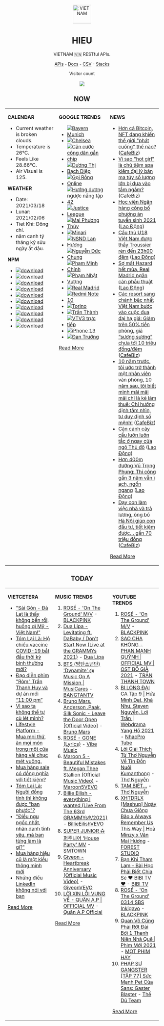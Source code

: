 <p align="center"><img src="https://raw.githubusercontent.com/hieudoanm/hieudoanm/master/images/hieudoanm/profile.jpg" alt="VIETNAM" height="60"/></p>
<h1 align="center">HIEU</h1>
<p align="center">VIETNAM 🇻🇳 RESTful APIs.</p>
<p align="center">
  <a href="https://vietnamdb.herokuapp.com/api">APIs</a> -
  <a href="https://vietnamdb.herokuapp.com/docs">Docs</a> -
  <a href="https://github.com/hieudoanm/hieudoanm/tree/master/docs">CSV</a> -
  <a href="https://github.com/hieudoanm/hieudoanm/tree/master/docs/stacks">Stacks</a>
</p>
<p align="center"> 
  Visitor count<br><br>
  <img src="https://profile-counter.glitch.me/vietnamdb/count.svg" />
</p>


<h2 align="center">NOW</h2>

<table style="width:100%"><tbody style="width:100%"><tr><td valign="top" width="33%">

**CALENDAR**

- Current weather is broken clouds.
- Temperature is 26°C.
- Feels Like 28.66°C.
- Air Visual is 125.

**WEATHER**

- Date: 2021/03/18
- Lunar: 2021/02/06
- Tiet Khi: Đông chí.
- năm canh tý tháng kỷ sửu ngày ất dậu.

**NPM**

- [![download](https://img.shields.io/npm/dm/giaohangnhanh.svg?style=flat-square&label=giaohangnhanh&color=red)](https://www.npmjs.com/package/giaohangnhanh)
- [![download](https://img.shields.io/npm/dm/onepay.svg?style=flat-square&label=onepay&color=red)](https://www.npmjs.com/package/onepay)
- [![download](https://img.shields.io/npm/dm/vietcetera.svg?style=flat-square&label=vietcetera&color=red)](https://www.npmjs.com/package/vietcetera)
- [![download](https://img.shields.io/npm/dm/vietnambanks.svg?style=flat-square&label=vietnambanks&color=red)](https://www.npmjs.com/package/vietnambanks)
- [![download](https://img.shields.io/npm/dm/vietnamgovernment.svg?style=flat-square&label=vietnamgovernment&color=red)](https://www.npmjs.com/package/vietnamgovernment)
- [![download](https://img.shields.io/npm/dm/vietnamnews.svg?style=flat-square&label=vietnamnews&color=red)](https://www.npmjs.com/package/vietnamnews)
- [![download](https://img.shields.io/npm/dm/vnapis.svg?style=flat-square&label=vnapis&color=red)](https://www.npmjs.com/package/vnapis)
- [![download](https://img.shields.io/npm/dm/vnpay.svg?style=flat-square&label=vnpay&color=red)](https://www.npmjs.com/package/vnpay)
- [![download](https://img.shields.io/npm/dm/vtcpay.svg?style=flat-square&label=vtcpay&color=red)](https://www.npmjs.com/package/vtcpay)
- [![download](https://img.shields.io/npm/dm/zalopay.svg?style=flat-square&label=zalopay&color=red)](https://www.npmjs.com/package/zalopay)

</td><td valign="top" width="33%">

**GOOGLE TRENDS**

- [![Bayern Munich](https://img.shields.io/static/v1?label=Bayern%20Munich&message=google&color=red&style=flat-square)](https://www.google.com/search?q=Bayern%20Munich)
- [![Chelsea](https://img.shields.io/static/v1?label=Chelsea&message=google&color=red&style=flat-square)](https://www.google.com/search?q=Chelsea)
- [![Căn cước công dân gắn chip](https://img.shields.io/static/v1?label=C%C4%83n%20c%C6%B0%E1%BB%9Bc%20c%C3%B4ng%20d%C3%A2n%20g%E1%BA%AFn%20chip&message=google&color=red&style=flat-square)](https://www.google.com/search?q=C%C4%83n%20c%C6%B0%E1%BB%9Bc%20c%C3%B4ng%20d%C3%A2n%20g%E1%BA%AFn%20chip)
- [![Dương Thị Bạch Diệp](https://img.shields.io/static/v1?label=D%C6%B0%C6%A1ng%20Th%E1%BB%8B%20B%E1%BA%A1ch%20Di%E1%BB%87p&message=google&color=red&style=flat-square)](https://www.google.com/search?q=D%C6%B0%C6%A1ng%20Th%E1%BB%8B%20B%E1%BA%A1ch%20Di%E1%BB%87p)
- [![Gọi Rồng Online](https://img.shields.io/static/v1?label=G%E1%BB%8Di%20R%E1%BB%93ng%20Online&message=google&color=red&style=flat-square)](https://www.google.com/search?q=G%E1%BB%8Di%20R%E1%BB%93ng%20Online)
- [![Hướng dương ngược nắng tập 42](https://img.shields.io/static/v1?label=H%C6%B0%E1%BB%9Bng%20d%C6%B0%C6%A1ng%20ng%C6%B0%E1%BB%A3c%20n%E1%BA%AFng%20t%E1%BA%ADp%2042&message=google&color=red&style=flat-square)](https://www.google.com/search?q=H%C6%B0%E1%BB%9Bng%20d%C6%B0%C6%A1ng%20ng%C6%B0%E1%BB%A3c%20n%E1%BA%AFng%20t%E1%BA%ADp%2042)
- [![Justice League](https://img.shields.io/static/v1?label=Justice%20League&message=google&color=red&style=flat-square)](https://www.google.com/search?q=Justice%20League)
- [![Mai Phương Thúy](https://img.shields.io/static/v1?label=Mai%20Ph%C6%B0%C6%A1ng%20Th%C3%BAy&message=google&color=red&style=flat-square)](https://www.google.com/search?q=Mai%20Ph%C6%B0%C6%A1ng%20Th%C3%BAy)
- [![Minari](https://img.shields.io/static/v1?label=Minari&message=google&color=red&style=flat-square)](https://www.google.com/search?q=Minari)
- [![NSND Lan Hương](https://img.shields.io/static/v1?label=NSND%20Lan%20H%C6%B0%C6%A1ng&message=google&color=red&style=flat-square)](https://www.google.com/search?q=NSND%20Lan%20H%C6%B0%C6%A1ng)
- [![Nguyễn Đức Chung](https://img.shields.io/static/v1?label=Nguy%E1%BB%85n%20%C4%90%E1%BB%A9c%20Chung&message=google&color=red&style=flat-square)](https://www.google.com/search?q=Nguy%E1%BB%85n%20%C4%90%E1%BB%A9c%20Chung)
- [![Phạm Minh Chính](https://img.shields.io/static/v1?label=Ph%E1%BA%A1m%20Minh%20Ch%C3%ADnh&message=google&color=red&style=flat-square)](https://www.google.com/search?q=Ph%E1%BA%A1m%20Minh%20Ch%C3%ADnh)
- [![Phạm Nhật Vượng](https://img.shields.io/static/v1?label=Ph%E1%BA%A1m%20Nh%E1%BA%ADt%20V%C6%B0%E1%BB%A3ng&message=google&color=red&style=flat-square)](https://www.google.com/search?q=Ph%E1%BA%A1m%20Nh%E1%BA%ADt%20V%C6%B0%E1%BB%A3ng)
- [![Real Madrid](https://img.shields.io/static/v1?label=Real%20Madrid&message=google&color=red&style=flat-square)](https://www.google.com/search?q=Real%20Madrid)
- [![Redmi Note 10](https://img.shields.io/static/v1?label=Redmi%20Note%2010&message=google&color=red&style=flat-square)](https://www.google.com/search?q=Redmi%20Note%2010)
- [![Torino](https://img.shields.io/static/v1?label=Torino&message=google&color=red&style=flat-square)](https://www.google.com/search?q=Torino)
- [![Trấn Thành](https://img.shields.io/static/v1?label=Tr%E1%BA%A5n%20Th%C3%A0nh&message=google&color=red&style=flat-square)](https://www.google.com/search?q=Tr%E1%BA%A5n%20Th%C3%A0nh)
- [![VTV3 trực tiếp](https://img.shields.io/static/v1?label=VTV3%20tr%E1%BB%B1c%20ti%E1%BA%BFp&message=google&color=red&style=flat-square)](https://www.google.com/search?q=VTV3%20tr%E1%BB%B1c%20ti%E1%BA%BFp)
- [![iPhone 13](https://img.shields.io/static/v1?label=iPhone%2013&message=google&color=red&style=flat-square)](https://www.google.com/search?q=iPhone%2013)
- [![Đan Trường](https://img.shields.io/static/v1?label=%C4%90an%20Tr%C6%B0%E1%BB%9Dng&message=google&color=red&style=flat-square)](https://www.google.com/search?q=%C4%90an%20Tr%C6%B0%E1%BB%9Dng)

[Read More](https://trends.google.com/trends/?geo=VN)

</td><td valign="top" width="33%">

**NEWS**

- [Hơn cả Bitcoin, NFT đang khiến thế giới "phát cuồng" thế nào?](https://cafebiz.vn/hon-ca-bitcoin-nft-dang-khien-the-gioi-phat-cuong-the-nao-20210318135520217.chn) ([CafeBiz](https://cafebiz.vn))
- [Vì sao "hot girl" là chủ tiệm spa kiêm đại lý bán ma túy số lượng lớn bị đưa vào tầm ngắm?](https://cafebiz.vn/vi-sao-hot-girl-la-chu-tiem-spa-kiem-dai-ly-ban-ma-tuy-so-luong-lon-bi-dua-vao-tam-ngam-20210318143100045.chn) ([CafeBiz](https://cafebiz.vn))
- [Học viện Ngân hàng công bố phương án tuyển sinh 2021](https://laodong.vn/giao-duc/hoc-vien-ngan-hang-cong-bo-phuong-an-tuyen-sinh-2021-890403.ldo) ([Lao Động](https://laodong.vn))
- [Cầu thủ U18 Việt Nam được thầy Troussier rèn đến 23h00 đêm](https://laodong.vn/bong-da/cau-thu-u18-viet-nam-duoc-thay-troussier-ren-den-23h00-dem-890368.ldo) ([Lao Động](https://laodong.vn))
- [Sợ mất Hazard hết mùa, Real Madrid ngăn cản phẫu thuật](https://laodong.vn/bong-da-quoc-te/so-mat-hazard-het-mua-real-madrid-ngan-can-phau-thuat-890382.ldo) ([Lao Động](https://laodong.vn))
- [Các resort sang chảnh bậc nhất Việt Nam bước vào cuộc đua đại hạ giá: Giảm trên 50% tiền phòng, giá “sương sương” chưa tới 10 triệu đồng/đêm](https://cafebiz.vn/cac-resort-sang-chanh-bac-nhat-viet-nam-buoc-vao-cuoc-dua-dai-ha-gia-giam-tren-50-tien-phong-gia-suong-suong-chua-toi-10-trieu-dong-dem-20210318112411392.chn) ([CafeBiz](https://cafebiz.vn))
- [10 năm trước, tôi ước trở thành một nhân viên văn phòng, 10 năm sau, tôi biết mình mãi mãi mãi chỉ là kẻ làm thuê: Chí hướng định tầm nhìn, tư duy định số mệnh!](https://cafebiz.vn/10-nam-truoc-toi-uoc-tro-thanh-mot-nhan-vien-van-phong-10-nam-sau-toi-biet-minh-mai-mai-mai-chi-la-ke-lam-thue-chi-huong-dinh-tam-nhin-tu-duy-dinh-so-menh-20210318134008424.chn) ([CafeBiz](https://cafebiz.vn))
- [Cận cảnh cây cầu luôn luôn tắc ở ngay cửa ngõ Thủ đô](https://laodong.vn/photo/can-canh-cay-cau-luon-luon-tac-o-ngay-cua-ngo-thu-do-890341.ldo) ([Lao Động](https://laodong.vn))
- [Hơn 400m đường Vũ Trọng Phụng: Thi công gần 3 năm vẫn ì ạch, ngổn ngang](https://laodong.vn/photo/hon-400m-duong-vu-trong-phung-thi-cong-gan-3-nam-van-i-ach-ngon-ngang-890374.ldo) ([Lao Động](https://laodong.vn))
- [Dạy con làm việc nhà và trả lương, ông bố Hà Nội giúp con đầu tư, tiết kiệm được… gần 70 triệu đồng](https://cafebiz.vn/day-con-lam-viec-nha-va-tra-luong-ong-bo-ha-noi-giup-con-dau-tu-tiet-kiem-duoc-gan-70-trieu-dong-20210318140643276.chn) ([CafeBiz](https://cafebiz.vn))

[Read More](docs/news/README.md)

</td></tr></tbody></table>

<h2 align="center">TODAY</h2>

<table style="width:100%"><tbody style="width:100%"><tr><td valign="top" width="33%">

**VIETCETERA**

- ["Sài Gòn - Đà Lạt là thấy không bền rồi, huống gì Mỹ - Việt Nam!"](https://vietcetera.com/vn/sai-gon-da-lat-la-thay-khong-ben-roi-huong-gi-my-viet-nam)
- [Tóm Lại Là: Hộ chiếu vaccine COVID-19 bắt đầu thời kỳ bình thường mới?](https://vietcetera.com/vn/tom-lai-la-ho-chieu-vaccine-covid-thong-le-cua-thoi-binh-thuong-moi)
- [Đạo diễn phim "Ròm" Trần Thanh Huy và dự án mới “11:00 pm”](https://vietcetera.com/vn/dao-dien-phim-rom-tran-thanh-huy-va-du-an-moi-11-gio)
- [Vì sao ta không thể tự cù lét mình?](https://vietcetera.com/vn/vi-sao-ta-khong-the-tu-cu-let-minh)
- [Lifestyle Platform - Mua mọi thứ, ăn mọi món trong một cửa hàng vài chục mét vuông.](https://vietcetera.com/vn/lifestyle-platform-mua-moi-thu-an-moi-mon-trong-mot-cua-hang-vai-chuc-met-vuong)
- [Mua hàng sale có đồng nghĩa với tiết kiệm?](https://vietcetera.com/vn/mua-hang-sale-co-dong-nghia-voi-tiet-kiem)
- [Tóm Lại Là: Người đồng tính thì không được "ban phước"?](https://vietcetera.com/vn/tom-lai-la-nguoi-dong-tinh-thi-khong-duoc-ban-phuoc)
- ["Điều ngu ngốc nhất, nhân danh tình yêu, mà bạn từng làm là gì?"](https://vietcetera.com/vn/sau-7-nam-yeu-nhau-minh-nhan-ra-moi-quan-he-cua-tui-minh-hoi-lech-lac)
- [Mua hàng hiệu cũ là một kiểu thông minh mới](https://vietcetera.com/vn/mua-hang-hieu-cu-la-mot-kieu-thong-minh-moi)
- [Những điều LinkedIn không nói với bạn](https://vietcetera.com/vn/nhung-dieu-linkedin-khong-noi-voi-ban)

[Read More](https://vietcetera.com/)

</td><td valign="top" width="33%">

**MUSIC TRENDS**

01. [ROSÉ - 'On The Ground' M/V](https://www.youtube.com/watch?v=CKZvWhCqx1s) - [BLACKPINK](https://www.youtube.com/channel/UCOmHUn--16B90oW2L6FRR3A)
02. [Dua Lipa - Levitating ft. DaBaby / Don't Start Now (Live at the GRAMMYs 2021)](https://www.youtube.com/watch?v=vFWv44Z4Jhk) - [Dua Lipa](https://www.youtube.com/channel/UC-J-KZfRV8c13fOCkhXdLiQ)
03. [BTS (방탄소년단) 'Dynamite' @ Music On A Mission | MusiCares](https://www.youtube.com/watch?v=ikgefER2O08) - [BANGTANTV](https://www.youtube.com/channel/UCLkAepWjdylmXSltofFvsYQ)
04. [Bruno Mars, Anderson .Paak, Silk Sonic - Leave the Door Open [Official Video]](https://www.youtube.com/watch?v=adLGHcj_fmA) - [Bruno Mars](https://www.youtube.com/channel/UCoUM-UJ7rirJYP8CQ0EIaHA)
05. [ROSÉ - GONE (Lyrics)](https://www.youtube.com/watch?v=9iBxbf2fjgw) - [Vibe Music](https://www.youtube.com/channel/UChO8h2G8UjOVc081rgYU8XQ)
06. [Maroon 5 - Beautiful Mistakes ft. Megan Thee Stallion (Official Music Video)](https://www.youtube.com/watch?v=BSzSn-PRdtI) - [Maroon5VEVO](https://www.youtube.com/channel/UCN1hnUccO4FD5WfM7ithXaw)
07. [Billie Eilish - everything i wanted (Live From The 63rd GRAMMYs®/2021)](https://www.youtube.com/watch?v=aVAKT9UxJMI) - [BillieEilishVEVO](https://www.youtube.com/channel/UCDGmojLIoWpXok597xYo8cg)
08. [SUPER JUNIOR 슈퍼주니어 'House Party' MV](https://www.youtube.com/watch?v=BtJMOVKjhUo) - [SMTOWN](https://www.youtube.com/channel/UCEf_Bc-KVd7onSeifS3py9g)
09. [Giveon - Heartbreak Anniversary (Official Music Video)](https://www.youtube.com/watch?v=uWRlisQu4fo) - [GiveonVEVO](https://www.youtube.com/channel/UCa3ZoB87QoSaLM0qODmrMfA)
10. [LỜI XIN LỖI VỤNG VỀ - QUÂN A.P | OFFICIAL MV](https://www.youtube.com/watch?v=LhTwcqI71n0) - [Quân A.P Official](https://www.youtube.com/channel/UCXKnIgvBwPV6G-uT7gBXhcA)

[Read More](https://www.youtube.com/feed/trending?bp=4gIuCggvbS8wNHJsZhIiUExGZ3F1TG5MNTlhbW42X05FZFc5TGswZDdXZWVST0Q2VA%3D%3D)

</td><td valign="top" width="33%">

**YOUTUBE TRENDS**

01. [ROSÉ - 'On The Ground' M/V](https://www.youtube.com/watch?v=CKZvWhCqx1s) - [BLACKPINK](https://www.youtube.com/channel/UCOmHUn--16B90oW2L6FRR3A)
02. [SAO CHA KHÔNG - PHAN MẠNH QUỲNH | OFFICIAL MV | OST BỐ GIÀ 2021](https://www.youtube.com/watch?v=TD7sBUigDIU) - [TRẤN THÀNH TOWN](https://www.youtube.com/channel/UCqL0-EknCK4m5pHrH79fOcw)
03. [BI LONG ĐẠI CA Tập 9 | Hứa Minh Đạt, Khả Như, Steven Nguyễn, Lợi Trần | Webdrama Yang Hồ 2021](https://www.youtube.com/watch?v=h1CGsS5iXgU) - [NhacPro Tube](https://www.youtube.com/channel/UCBZjBKNMZoFih4ubdiIDWLw)
04. [Lời Giải Thích Từ Thơ Nguyễn Về Tin Đồn Nuôi Kumanthong](https://www.youtube.com/watch?v=m2yWFAavuaM) - [Thơ Nguyễn](https://www.youtube.com/channel/UCSJsjCiTl2lourZXnigVCoA)
05. [TẠM BIỆT...](https://www.youtube.com/watch?v=5djwsYBZ7ys) - [Thơ Nguyễn](https://www.youtube.com/channel/UCSJsjCiTl2lourZXnigVCoA)
06. [XHTDRLX [Mashup] Ngày Chưa Giông Bão x Always Remember Us This Way | Hoà Minzy x Văn Mai Hương](https://www.youtube.com/watch?v=qiI4XNUoiyg) - [FOREST STUDIO](https://www.youtube.com/channel/UCTOWyiIkPEqyh_2O-ArJR5w)
07. [Bạn Khỉ Tham Lam – Bài Học Phải Biết Chia Sẻ ❤ BIBI TV ❤](https://www.youtube.com/watch?v=MmlnSXqd6-E) - [BIBI TV](https://www.youtube.com/channel/UCFcBDfR_dtmllkpcoYH2Rmg)
08. [ROSÉ - 'On The Ground' 0314 SBS Inkigayo](https://www.youtube.com/watch?v=Q88P1gpOJxA) - [BLACKPINK](https://www.youtube.com/channel/UCOmHUn--16B90oW2L6FRR3A)
09. [Quan Võ Cũng Phải Rớt Đài Bởi 1 Thanh Niên Nhà Quê | Phim Mới 2021](https://www.youtube.com/watch?v=FlwUpa42bBg) - [MỌT PHIM HAY](https://www.youtube.com/channel/UCwA1tWFLrkJpZRiwG_P68Gg)
10. [PHÁP SƯ GANGSTER [TẬP 77] Sức Mạnh Pet Của Sans: Gaster Blaster](https://www.youtube.com/watch?v=3WtthIyNcfY) - [Thế Dũ Team](https://www.youtube.com/channel/UCpTYO-40VeiPwYVNPAH1gGg)

[Read More](https://www.youtube.com/feed/trending)

</td></tr></tbody></table>
